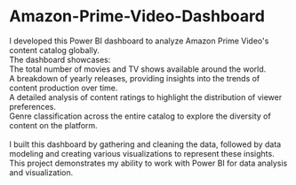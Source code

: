 # Amazon-Prime-Video-Dashboard
I developed this Power BI dashboard to analyze Amazon Prime Video's content catalog globally.
<br>
The dashboard showcases:
<br>
The total number of movies and TV shows available around the world.
<br>
A breakdown of yearly releases, providing insights into the trends of content production over time.
<br>
A detailed analysis of content ratings to highlight the distribution of viewer preferences.
<br>
Genre classification across the entire catalog to explore the diversity of content on the platform.
<br>
<br>
I built this dashboard by gathering and cleaning the data, followed by data modeling and creating various visualizations to represent these insights. This project demonstrates my ability to work with Power BI for data analysis and visualization.
